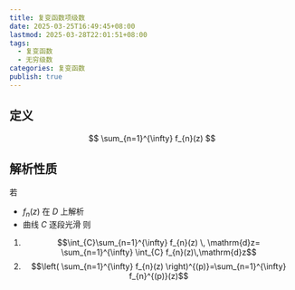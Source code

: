 ```yaml
---
title: 复变函数项级数
date: 2025-03-25T16:49:45+08:00
lastmod: 2025-03-28T22:01:51+08:00
tags:
  - 复变函数
  - 无穷级数
categories: 复变函数
publish: true
---
```


## 定义

$$
\sum_{n=1}^{\infty} f_{n}(z)
$$

## 解析性质

若
- $f_{n}(z)$ 在 $D$ 上解析
- 曲线 $C$ 逐段光滑
则
1. $$\int_{C}\sum_{n=1}^{\infty} f_{n}(z) \, \mathrm{d}z= \sum_{n=1}^{\infty} \int_{C} f_{n}(z)\,\mathrm{d}z$$
2. $$\left( \sum_{n=1}^{\infty} f_{n}(z) \right)^{(p)}=\sum_{n=1}^{\infty} f_{n}^{(p)}(z)$$
